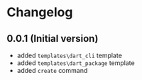# Changelog

## 0.0.1 (Initial version)

- added `templates\dart_cli` template
- added `templates\dart_package` template
- added `create` command
